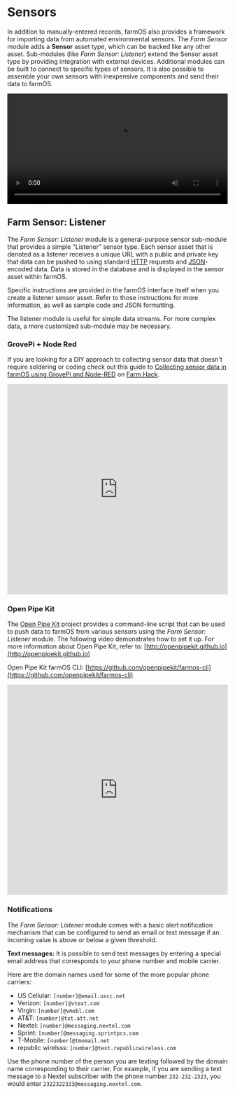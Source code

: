 # Sensors

In addition to manually-entered records, farmOS also provides a framework for
importing data from automated environmental sensors. The *Farm Sensor* module
adds a **Sensor** asset type, which can be tracked like any other asset.
Sub-modules (like *Farm Sensor: Listener*) extend the Sensor asset type by
providing integration with external devices. Additional modules can be built to
connect to specific types of sensors. It is also possible to assemble your own
sensors with inexpensive components and send their data to farmOS.

<video width="100%" controls>
  <source src="/demo/sensors.mp4" type="video/mp4">
</video>

## Farm Sensor: Listener

The *Farm Sensor: Listener* module is a general-purpose sensor sub-module that
provides a simple "Listener" sensor type. Each sensor asset that is denoted as
a listener receives a unique URL with a public and private key that data can be
pushed to using standard [HTTP] requests and [JSON]-encoded data. Data is
stored in the database and is displayed in the sensor asset within farmOS.

Specific instructions are provided in the farmOS interface itself when you
create a listener sensor asset. Refer to those instructions for more
information, as well as sample code and JSON formatting.

The listener module is useful for simple data streams. For more complex data, a
more customized sub-module may be necessary.

### GrovePi + Node Red

If you are looking for a DIY approach to collecting sensor data that doesn't
require soldering or coding check out this guide to
[Collecting sensor data in farmOS using GrovePi and Node-RED](http://farmhack.org/tools/collecting-sensor-data-farmos-using-grovepi-and-node-red)
on [Farm Hack](http://farmhack.org).

<iframe width="100%" height="480" src="https://www.youtube.com/embed/rCl06YBb4cM" frameborder="0" allowfullscreen></iframe>

### Open Pipe Kit

The [Open Pipe Kit] project provides a command-line script that can be used to
push data to farmOS from various sensors using the *Farm Sensor: Listener*
module. The following video demonstrates how to set it up. For more information
about Open Pipe Kit, refer to: [http://openpipekit.github.io](http://openpipekit.github.io)

Open Pipe Kit farmOS CLI: [https://github.com/openpipekit/farmos-cli](https://github.com/openpipekit/farmos-cli)

<iframe width="100%" height="480" src="https://www.youtube.com/embed/fCflGeOpTqk" frameborder="0" allowfullscreen></iframe>

### Notifications

The *Farm Sensor: Listener* module comes with a basic alert notification
mechanism that can be configured to send an email or text message if an
incoming value is above or below a given threshold.

**Text messages:** It is possible to send text messages by entering a special
email address that corresponds to your phone number and mobile carrier.

Here are the domain names used for some of the more popular phone carriers:

* US Cellular: `[number]@email.uscc.net`
* Verizon: `[number]@vtext.com`
* Virgin: `[number]@vmobl.com`
* AT&T: `[number]@txt.att.net`
* Nextel: `[number]@messaging.nextel.com`
* Sprint: `[number]@messaging.sprintpcs.com`
* T-Mobile: `[number]@tmomail.net`
* republic wirelsss: `[number]@text.republicwireless.com`

Use the phone number of the person you are texting followed by the domain name
corresponding to their carrier. For example, if you are sending a text message
to a Nextel subscriber with the phone number `232-232-2323`, you would enter
`2322322323@messaging.nextel.com`.

[HTTP]: https://en.wikipedia.org/wiki/Hypertext_Transfer_Protocol
[JSON]: https://en.wikipedia.org/wiki/JSON
[sensor development]: /development/sensors
[Open Pipe Kit]: http://openpipekit.github.io

